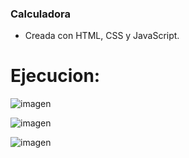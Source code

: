 ### Calculadora

- Creada con HTML, CSS y JavaScript.

# Ejecucion:
![imagen](https://github.com/user-attachments/assets/aec4c196-1d5c-4951-b373-b6f80244c2aa)

![imagen](https://github.com/user-attachments/assets/54302eb8-b44f-4cb7-aeba-7b4628f7f051)

![imagen](https://github.com/user-attachments/assets/09fc2607-a67d-4c16-b1e0-c4d868a1f912)



